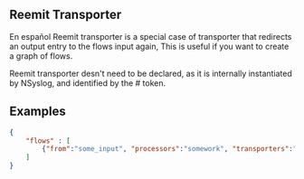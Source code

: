 ## Reemit Transporter

En español
Reemit transporter is a special case of transporter that redirects an output entry to the flows input again, This is useful if you want to create a graph of flows.

Reemit transporter desn't need to be declared, as it is internally instantiated by NSyslog, and identified by the \# token.

## Examples

```json
{
	"flows" : [
		{"from":"some_input", "processors":"somework", "transporters":"#"}
	]
}
```
